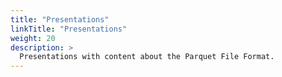 ```yaml
---
title: "Presentations"
linkTitle: "Presentations"
weight: 20
description: >
  Presentations with content about the Parquet File Format.
---
```

